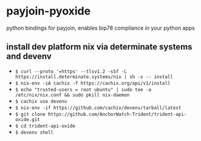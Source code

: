 # payjoin-pyoxide
python bindings for payjoin, enables bip78 compliance in your python apps


## install dev platform nix via determinate systems and devenv

- `$ curl --proto '=https' --tlsv1.2 -sSf -L https://install.determinate.systems/nix | sh -s -- install`
- `$ nix-env -iA cachix -f https://cachix.org/api/v1/install`
- `$ echo "trusted-users = root ubuntu" | sudo tee -a /etc/nix/nix.conf && sudo pkill nix-daemon`
- `$ cachix use devenv`
- `$ nix-env -if https://github.com/cachix/devenv/tarball/latest`
- `$ git clone https://github.com/AnchorWatch-Trident/trident-api-oxide.git`
- `$ cd trident-api-oxide`
- `$ devenv shell`
